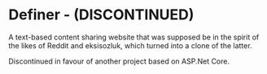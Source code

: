 # Definer - (DISCONTINUED)
A text-based content sharing website that was supposed be in the spirit of the likes of Reddit and eksisozluk,
which turned into a clone of the latter.

Discontinued in favour of another project based on ASP.Net Core.
